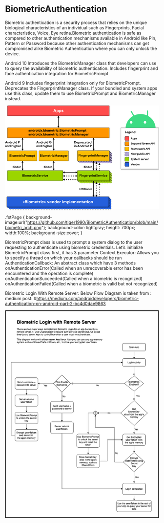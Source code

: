# BiometricAuthentication
Biometric authentication is a security process that relies on the unique biological characteristics of an individual such as Fingerprints, Facial characteristics, Voice, Eye retina.Biometric authentication is safe as compared to other authentication mechanisms available in Android like Pin, Pattern or Password because other authentication mechanisms can get compromised alike Biometric Authentication where you can only unlock the device.

Android 10 Introduces the BiometricManager class that developers can use to query the availability of biometric authentication.
Includes fingerprint and face authentication integration for BiometricPrompt

Android 9 Includes fingerprint integration only for BiometricPrompt.
Deprecates the FingerprintManager class. If your bundled and system apps use this class, update them to use BiometricPrompt and BiometricManager instead.

![alt text](https://github.com/tiger1990/BiometricAuthentication/blob/main/biometri_arch.png?raw=false)

.fstPage  {
    background-image:url("https://github.com/tiger1990/BiometricAuthentication/blob/main/biometri_arch.png");
    background-color: lightgray;
    height: 700px;
    width:100%;
    background-size:cover;
}
<div class="fstPage"></div>

BiometricPrompt class is used to prompt a system dialog to the user requesting to authenticate using biometric credentials. Let’s initialize BiometricPrompt class first, it has 3 parameter
Context
Executor: Allows you to specify a thread on which your callbacks should be run
AuthenticationCallback: An abstract class which have 3 methods onAuthenticationError(Called when an unrecoverable error has been encountered and the operation is complete)
onAuthenticationSucceeded(Called when a biometric is recognized)
onAuthenticationFailed(Called when a biometric is valid but not recognized)


Biometric Login With Remote Server:
Below Flow Diagram is taken from : medium post:
#https://medium.com/androiddevelopers/biometric-authentication-on-android-part-2-bc4d0dae9863

![alt text](https://github.com/tiger1990/BiometricAuthentication/blob/main/biometric_state_flow.png?raw=true)
